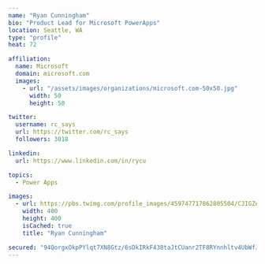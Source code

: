 ```yaml
---
name: "Ryan Cunningham"
bio: "Product Lead for Microsoft PowerApps"
location: Seattle, WA
type: "profile"
heat: 72

affiliation:
  name: Microsoft
  domain: microsoft.com
  images:
    - url: "/assets/images/organizations/microsoft.com-50x50.jpg"
      width: 50
      height: 50

twitter:
  username: rc_says
  url: https://twitter.com/rc_says
  followers: 3018

linkedin:
  url: https://www.linkedin.com/in/rycu

topics:
  - Power Apps

images:
  - url: https://pbs.twimg.com/profile_images/459747717862805504/CJIGZejd_400x400.png
    width: 400
    height: 400
    isCached: true
    title: "Ryan Cunningham"

secured: "94QorgxOkpPYlqt7XN8Gtz/6sDkIRkF438taJtCUanr2TF8RYnnhltv4UbWfJoILQxB7mPNLE4CjLgr+EQFh7InMLrdR2vqduodMlIXFCHa3yia8j/MOZGYeL4SgQJ7IyLHo/peU4vcOPeRRLifq+dC14OS5dXDRcDI1HEKEZwU7lMgOf5Adl9EDf9te6aNhUWQ1DgQrs2QAKUwI0u2qlZwWBNro6+9vhZ8MAG+88pOu3neuYZ8RK75cUCvRIxctLiKSp+uzbbp3GsGlFf1Krc03yJGlZ/U38+MDJ0o7pLA5ZEXCK0Vt06ViKipUn+B+7z5Q62snzyF/OEdhfjC9lt11cxzACOhDFSEOUs1SrSamY9HGwwkOcR737546z8DRlUlkCt+p+QWrdvUoLhC+3zQ6q56ECwZYLtvWGf6wXU0=;uQWfJZ9kzL+7JYonNvR95A=="
---
```


